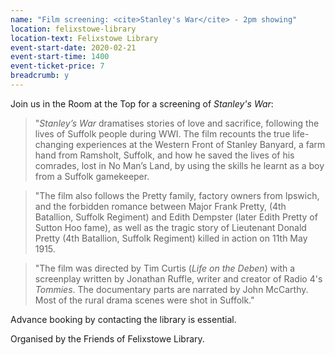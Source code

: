 ```yaml
---
name: "Film screening: <cite>Stanley's War</cite> - 2pm showing"
location: felixstowe-library
location-text: Felixstowe Library
event-start-date: 2020-02-21
event-start-time: 1400
event-ticket-price: 7
breadcrumb: y
---
```


Join us in the Room at the Top for a screening of <cite>Stanley's War</cite>:

> "<cite>Stanley’s War</cite> dramatises stories of love and sacrifice, following the lives of Suffolk people during WWI. The film recounts the true life-changing experiences at the Western Front of Stanley Banyard, a farm hand from Ramsholt, Suffolk, and how he saved the lives of his comrades, lost in No Man’s Land, by using the skills he learnt as a boy from a Suffolk gamekeeper.

> "The film also follows the Pretty family, factory owners from Ipswich, and the forbidden romance between Major Frank Pretty, (4th Batallion, Suffolk Regiment) and Edith Dempster (later Edith Pretty of Sutton Hoo fame), as well as the tragic story of Lieutenant Donald Pretty (4th Batallion, Suffolk Regiment) killed in action on 11th May 1915.

> "The film was directed by Tim Curtis (<cite>Life on the Deben</cite>) with a screenplay written by Jonathan Ruffle, writer and creator of Radio 4's <cite>Tommies</cite>. The documentary parts are narrated by John McCarthy. Most of the rural drama scenes were shot in Suffolk."

Advance booking by contacting the library is essential.

Organised by the Friends of Felixstowe Library.
